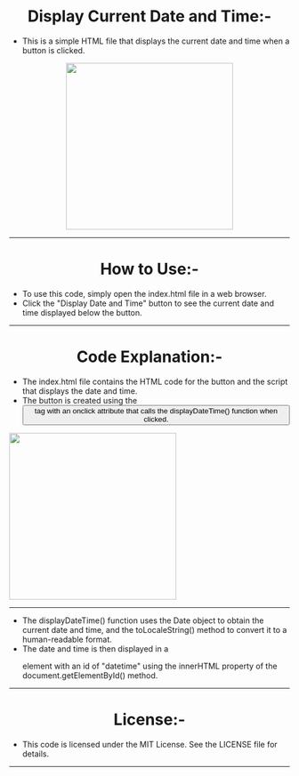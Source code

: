 <h1 align="center" >Display Current Date and Time:-</h1>

- This is a simple HTML file that displays the current date and time when a button is clicked.
<div align="center" >
<img height="300" wedith="300" src="https://datainflow.com/wp-content/uploads/2017/09/Display-Indian-current-Date-Time-Zone-using-php.jpg"></div>
<hr>

<h1 align="center" >How to Use:-</h1>

- To use this code, simply open the index.html file in a web browser.
- Click the "Display Date and Time" button to see the current date and time displayed below the button.
<hr>
<h1 align="center" >Code Explanation:-</h1>

- The index.html file contains the HTML code for the button and the script that displays the date and time. 
- The button is created using the <button> tag with an onclick attribute that calls the displayDateTime() function when clicked.
  <div align="center" >
<img height="300" wedith="300" src="https://i.stack.imgur.com/CavZY.png"></div>
<hr>

- The displayDateTime() function uses the Date object to obtain the current date and time, and the toLocaleString() method to convert it to a human-readable format.
- The date and time is then displayed in a <p> element with an id of "datetime" using the innerHTML property of the document.getElementById() method.
<hr>
<h1 align="center" >License:-</h1>

- This code is licensed under the MIT License. See the LICENSE file for details.
<hr>
